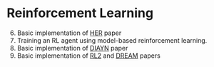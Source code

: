 # Reinforcement Learning

6. Basic implementation of [HER](https://arxiv.org/abs/1707.01495) paper
7. Training an RL agent using model-based reinforcement learning.
8. Basic implementation of [DIAYN](https://arxiv.org/abs/1802.06070) paper
9. Basic implementation of [RL2](https://arxiv.org/abs/1611.02779) and [DREAM](https://arxiv.org/abs/2008.02790) papers
